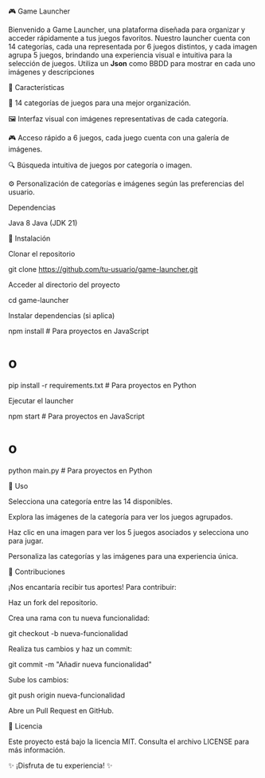 🎮 Game Launcher

Bienvenido a Game Launcher, una plataforma diseñada para organizar y acceder rápidamente a tus juegos favoritos. Nuestro launcher cuenta con 14 categorías, cada una representada por 6 juegos distintos, y cada imagen agrupa 5 juegos, brindando una experiencia visual e intuitiva para la selección de juegos.
Utiliza un **Json** como BBDD para mostrar en cada uno imágenes y descripciones

🚀 Características

📌 14 categorías de juegos para una mejor organización.

🖼️ Interfaz visual con imágenes representativas de cada categoría.

🎮 Acceso rápido a 6 juegos, cada juego cuenta con una galería de imágenes.

🔍 Búsqueda intuitiva de juegos por categoría o imagen.

⚙️ Personalización de categorías e imágenes según las preferencias del usuario.

Dependencias

Java 8
Java (JDK 21)


📂 Instalación

Clonar el repositorio

git clone https://github.com/tu-usuario/game-launcher.git

Acceder al directorio del proyecto

cd game-launcher

Instalar dependencias (si aplica)

npm install  # Para proyectos en JavaScript
# o
pip install -r requirements.txt  # Para proyectos en Python

Ejecutar el launcher

npm start  # Para proyectos en JavaScript
# o
python main.py  # Para proyectos en Python

📌 Uso

Selecciona una categoría entre las 14 disponibles.

Explora las imágenes de la categoría para ver los juegos agrupados.

Haz clic en una imagen para ver los 5 juegos asociados y selecciona uno para jugar.

Personaliza las categorías y las imágenes para una experiencia única.

🤝 Contribuciones

¡Nos encantaría recibir tus aportes! Para contribuir:

Haz un fork del repositorio.

Crea una rama con tu nueva funcionalidad:

git checkout -b nueva-funcionalidad

Realiza tus cambios y haz un commit:

git commit -m "Añadir nueva funcionalidad"

Sube los cambios:

git push origin nueva-funcionalidad

Abre un Pull Request en GitHub.

📜 Licencia

Este proyecto está bajo la licencia MIT. Consulta el archivo LICENSE para más información.

✨ ¡Disfruta de tu experiencia! ✨

